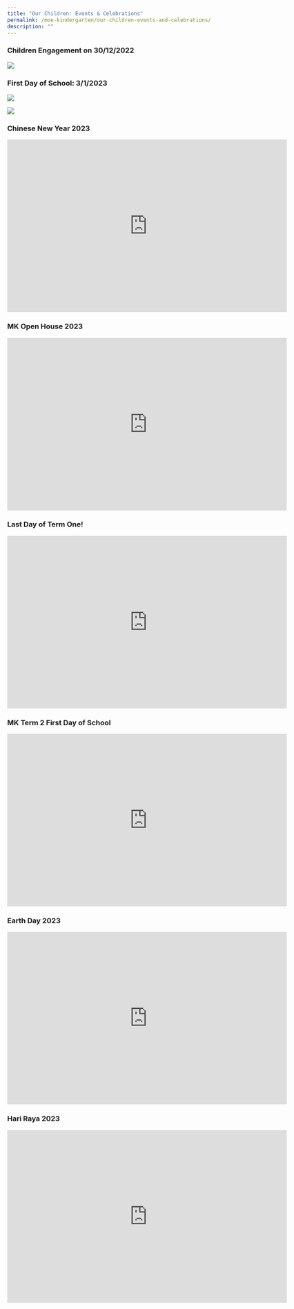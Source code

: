 ```yaml
---
title: "Our Children: Events & Celebrations"
permalink: /moe-kindergarten/our-children-events-and-celebrations/
description: ""
---
```

### Children Engagement on 30/12/2022 ###
![](/images/2023%20MK/Picture20.jpg)

### First Day of School: 3/1/2023 ###
![](/images/2023%20MK/Picture21.jpg)

![](/images/2023%20MK/Picture22.jpg)

### Chinese New Year 2023 ###

<iframe src="https://docs.google.com/presentation/d/e/2PACX-1vRTm1DMRPMMshhRoml9fCrA4an9xleEIgp90LKOME2rgAK43z2sInldV7UlTE2_XIxlOyNmXX15h0wI/embed?start=true&amp;loop=true&amp;delayms=5000" frameborder="0" width="648" height="400" allowfullscreen="true"></iframe>

### MK Open House 2023 ###

<iframe allowfullscreen="true" height="400" width="648" frameborder="0" src="https://docs.google.com/presentation/d/e/2PACX-1vQqdL9dSIYsQ4S7h2FuLzLlv0G_BsR76__WFmAEBfND5ZGlfZ1n6Ij7XA89t_52r2SPRZ7nOANdbygO/embed?start=true&amp;loop=true&amp;delayms=5000"></iframe>

### Last Day of Term One! ###

<div class="bp-youtube">
	
<iframe width="648" height="400" src="https://www.youtube.com/embed/Y9GT9FO3lVU" title="YouTube video player" frameborder="0" allow="accelerometer; autoplay; clipboard-write; encrypted-media; gyroscope; picture-in-picture; web-share" allowfullscreen=""></iframe>
	
</div>

### MK Term 2 First Day of School ###

<iframe src="https://docs.google.com/presentation/d/e/2PACX-1vTe8QrZb7UUMtWGrFKuhBeIUctsCbINGdHpqq7bh16AJqkGmOk_WaTmUGqrzviwn966XQYvgQgGqN7j/embed?start=true&amp;loop=true&amp;delayms=5000" frameborder="0" width="648" height="400" allowfullscreen="true"></iframe>

### Earth Day 2023 ###

<iframe src="https://docs.google.com/presentation/d/e/2PACX-1vSXrFwfExjAIZhC4LaKDlfTb9B-3Fh_FUzTGM-btmczQmBpVSS0LxF1jtuvdQkKq4221LegIxsZjnzl/embed?start=false&amp;loop=true&amp;delayms=3000" frameborder="0" width="648" height="400" allowfullscreen="true"></iframe>

### Hari Raya 2023 ###

<iframe src="https://docs.google.com/presentation/d/e/2PACX-1vQnKGiiWXjB9en4sceLoFiYG8NVZas2I0WkuavWjU__RFJ5w3dgKzQ2BLFBhYj0MMcn8tSotNz54TF7/embed?start=false&amp;loop=false&amp;delayms=3000" frameborder="0" width="648" height="400" allowfullscreen="true"></iframe>